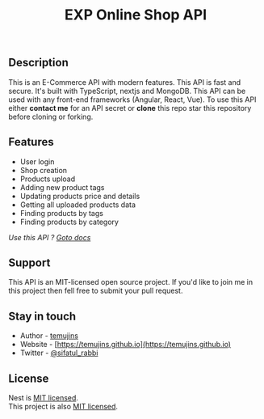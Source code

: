 <h1 align="center" style="font-weight: bold">EXP Online Shop API</h1>
<br/>

## Description

This is an E-Commerce API with modern features. This API is fast and secure. It's built with TypeScript, nextjs and MongoDB. This API can be used with any front-end frameworks (Angular, React, Vue). To use this API either **contact me** for an API secret or **clone** this repo star this repository before cloning or forking.

## Features

-   User login
-   Shop creation
-   Products upload
-   Adding new product tags
-   Updating products price and details
-   Getting all uploaded products data
-   Finding products by tags
-   Finding products by category

_Use this API ? [Goto docs](./documentation.md)_

## Support

This API is an MIT-licensed open source project. If you'd like to join me in this project then fell free to submit your pull request.

## Stay in touch

-   Author - [temujins](https://github.com/temujins)
-   Website - [https://temujins.github.io](https://temujins.github.io)
-   Twitter - [@sifatul_rabbi](https://twitter.com/sifatul_rabbi)

## License

Nest is [MIT licensed](LICENSE).  
This project is also [MIT licensed](LICENSE).
